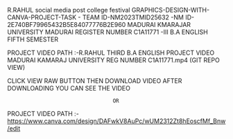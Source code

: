 R.RAHUL social media post college festival GRAPHICS-DESIGN-WITH-CANVA-PROJECT-TASK - TEAM ID-NM2023TMID25632 -NM ID-2E740BF79965432B5E84077776B2E960
MADURAI KMARAJAR UNIVERSITY MADURAI REGISTER NUMBER C1A11771 -III B.A ENGLISH FIFTH SEMESTER


PROJECT VIDEO PATH :-R.RAHUL THIRD B.A ENGLISH PROJECT VIDEO MADURAI KAMARAJ UNIVERSITY REG NUMBER C1A11771.mp4 (GIT REPO VIEW)

CLICK VIEW RAW BUTTON THEN DOWNLOAD VIDEO AFTER DOWNLOADING YOU CAN SEE THE VIDEO 

                                      OR

PROJECT VIDEO PATH :-   https://www.canva.com/design/DAFwkV8AuPc/wUM2312Zt8hEoscfMf_Bnw/edit
